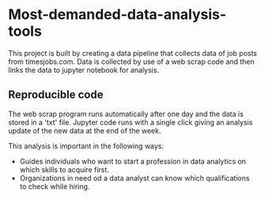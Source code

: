 # Most-demanded-data-analysis-tools
 
 This project is built by creating a data pipeline that collects data of job posts from timesjobs.com.
 Data is collected by use of a web scrap code and then links the data to jupyter notebook for analysis.
 
 ## Reproducible code
 The web scrap program runs automatically after one day and the data is stored in a 'txt' file.
 Jupyter code runs with a single click giving an analysis update of the new data at the end of the week.
 
 This analysis is important in the following ways:
 + Guides individuals who want to start a profession in data analytics on which skills to acquire first.
 + Organizations in need od a data analyst can know which qualifications to check while hiring.
